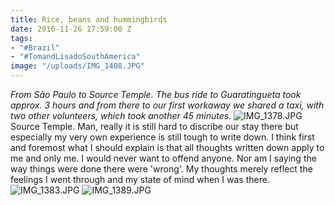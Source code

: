 ```yaml
---
title: Rice, beans and hummingbirds
date: 2016-11-26 17:59:00 Z
tags:
- "#Brazil"
- "#TomandLisadoSouthAmerica"
image: "/uploads/IMG_1408.JPG"
---
```


*From São Paulo to Source Temple. The bus ride to Guaratingueta took approx. 3 hours and from there to our first workaway we shared a taxi, with two other volunteers, which took another 45 minutes.* <!--more-->
![IMG_1378.JPG](/uploads/IMG_1378.JPG)
Source Temple. Man, really it is still hard to discribe our stay there but especially my very own experience is still tough to write down. I think first and foremost what I should explain is that all thoughts written down apply to me and only me. I would never want to offend anyone. Nor am I saying the way things were done there were 'wrong'. My thoughts merely reflect the feelings I went through and my state of mind when I was there.
![IMG_1383.JPG](/uploads/IMG_1383.JPG)
![IMG_1389.JPG](/uploads/IMG_1389.JPG)